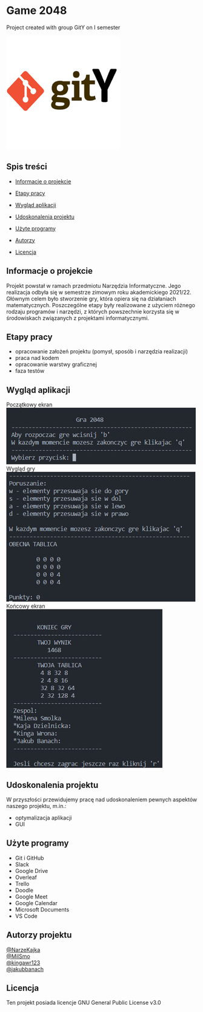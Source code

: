 # Game 2048
 Project created with group GitY on I semester 

<img src="./images/logo.png" width=300> 

## Spis treści 

* [Informacje o projekcie](#informacje-o-projekcie)  

* [Etapy pracy](#etapy-pracy) 

* [Wygląd aplikacji](#wyglad-aplikacji) 

* [Udoskonalenia projektu](#udoskonalenia-projektu)  

* [Użyte programy](#użyte-programy) 

* [Autorzy](#autorzy-projektu) 

* [Licencja](#licencja) 

## Informacje o projekcie 
Projekt powstał w ramach przedmiotu Narzędzia Informatyczne. Jego realizacja odbyła się w semestrze zimowym roku akademickiego 2021/22. Głównym celem było stworzenie gry, która opiera się na działaniach matematycznych. Poszczególne etapy były realizowane z użyciem różnego rodzaju programów i narzędzi, z których powszechnie korzysta się w środowiskach związanych z projektami informatycznymi.  

## Etapy pracy  
- opracowanie założeń projektu (pomysł, sposób i narzędzia realizacji) 
- praca nad kodem 
- opracowanie warstwy graficznej 
- faza testów 

## Wygląd aplikacji 
Początkowy ekran<br>
<img src="./images/starting_screen.png">
Wygląd gry<br>
<img src="./images/game_view.png"> 
Końcowy ekran<br>
<img src="./images/ending_screen.png"> 

## Udoskonalenia projektu  
W przyszłości przewidujemy pracę nad udoskonaleniem pewnych aspektów naszego projektu, m.in.: 
- optymalizacja aplikacji 
- GUI 

## Użyte programy 
- Git i GitHub 
- Slack 
- Google Drive 
- Overleaf 
- Trello 
- Doodle 
- Google Meet 
- Google Calendar 
- Microsoft Documents  
- VS Code

## Autorzy projektu 
[@NarzeKajka](https://github.com/NarzeKajka) <br>
[@MilSmo](https://github.com/MilSmo) <br>
[@kingawr123](https://github.com/kingawr123)<br> 
[@jakubbanach](https://github.com/jakubbanach)

## Licencja 
Ten projekt posiada licencje GNU General Public License v3.0 

